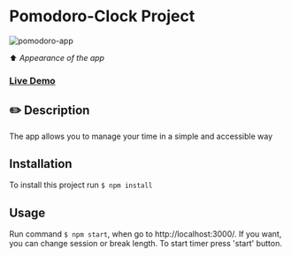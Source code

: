 # Pomodoro-Clock Project

![pomodoro-app](http://g.recordit.co/WvX3bjTcDO.gif)

⬆️ <i>Appearance of the app</i>

### [Live Demo](https://new-pomodoro-clock.herokuapp.com/)

## ✏️ Description

The app allows you to manage your time in a simple and accessible way

## Installation

To install this project run `$ npm install`

## Usage

Run command `$ npm start`, when go to http://localhost:3000/.
If you want, you can change session or break length. To start timer press 'start' button.
